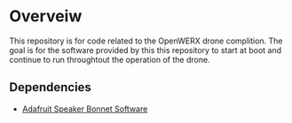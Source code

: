 # Overveiw
This repository is for code related to the OpenWERX drone complition. The goal 
is for the software provided by this this repository to start at boot and 
continue to run throughtout the operation of the drone.


## Dependencies
* [Adafruit Speaker Bonnet Software](https://learn.adafruit.com/adafruit-speaker-bonnet-for-raspberry-pi/raspberry-pi-usage)
